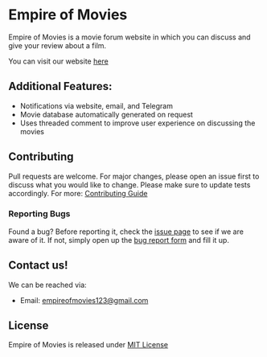 # Empire of Movies

Empire of Movies is a movie forum website in which you can discuss and give your review about a film.

You can visit our website [here](https://empire-of-movies.herokuapp.com/)

## Additional Features:
- Notifications via website, email, and Telegram
- Movie database automatically generated on request
- Uses threaded comment to improve user experience on discussing the movies

## Contributing
Pull requests are welcome. For major changes, please open an issue first to discuss what you would like to change.
Please make sure to update tests accordingly.
For more: [Contributing Guide](CONTRIBUTING.md)

### Reporting Bugs

Found a bug? Before reporting it, check the [issue page](https://github.com/dhafinrazaq/Empire_of_Movies-deploy/issues) to see if we are aware of it. If not, simply open up the [bug report form](https://github.com/dhafinrazaq/Empire_of_Movies-deploy/issues/new) and fill it up.


## Contact us!

We can be reached via:
- Email: empireofmovies123@gmail.com


## License
Empire of Movies is released under [MIT License](LICENSE)